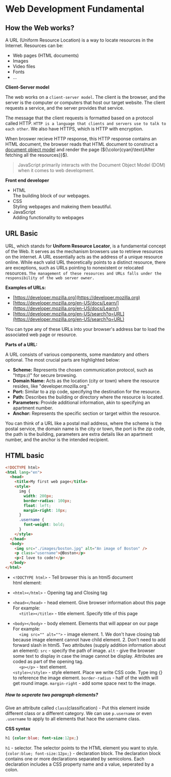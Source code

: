 # Web Development Fundamental

## How the Web works?

A URL (Uniform Resource Location) is a way to locate resources in the Internet. Resources can be:

* Web pages (HTML documents)
* Images
* Video files
* Fonts
* ...

**Client-Server model**

The web works on a `client-server model`. The client is the browser, and the server is the computer or computers that host our target website. The client requests a service, and the server provides that service.

The message that the client requests is formatted based on a protocol called HTTP. `HTTP is a language that clients and servers use to talk to each other`. We also have HTTPS, which is HTTP with encryption.

When broswer recieve HTTP response, this HTTP response contains an HTML document, the browser reads that HTML document to construct a [document object model](https://developer.mozilla.org/en-US/docs/Web/API/Document_Object_Model/Introduction) and render the page (${\color{cyan}\text{After fetching all the resources}}$).

> JavaScript primarily interacts with the Document Object Model (DOM) when it comes to web development.

**Front end developer**
- HTML  
The building block of our webpages.
- CSS  
Styling webpages and makeing them beautiful.
- JavaScript  
Adding functionality to webpages

## URL Basic

URL, which stands for **Uniform Resource Locator**, is a fundamental concept of the Web. It serves as the mechanism browsers use to retrieve resources on the internet. A URL essentially acts as the address of a unique resource online. While each valid URL theoretically points to a distinct resource, there are exceptions, such as URLs pointing to nonexistent or relocated resources. `The management of these resources and URLs falls under the responsibility of the web server owner.`

**Examples of URLs:**
- [https://developer.mozilla.org](https://developer.mozilla.org)
- [https://developer.mozilla.org/en-US/docs/Learn/](https://developer.mozilla.org/en-US/docs/Learn/)
- [https://developer.mozilla.org/en-US/search?q=URL](https://developer.mozilla.org/en-US/search?q=URL)

You can type any of these URLs into your browser's address bar to load the associated web page or resource.

**Parts of a URL:**

A URL consists of various components, some mandatory and others optional. The most crucial parts are highlighted below:

- **Scheme:** Represents the chosen communication protocol, such as "https://" for secure browsing.
- **Domain Name:** Acts as the location (city or town) where the resource resides, like "developer.mozilla.org."
- **Port:** Similar to a zip code, specifying the destination for the resource.
- **Path:** Describes the building or directory where the resource is located.
- **Parameters:** Provide additional information, akin to specifying an apartment number.
- **Anchor:** Represents the specific section or target within the resource.

You can think of a URL like a postal mail address, where the scheme is the postal service, the domain name is the city or town, the port is the zip code, the path is the building, parameters are extra details like an apartment number, and the anchor is the intended recipient.


## **HTML basic**

```html
<!DOCTYPE html>
<html lang="en">
  <head>
    <title>My first web page</title>
    <style>
      img {
        width: 200px;
        border-radius: 100px;
        float: left;
        margin-right: 10px;
      }
      .username {
        font-weight: bold;
      }
    </style>
  </head>
  <body>
    <img src="./images/boston.jpg" alt="An image of Boston" />
    <p class="username">@Boston</p>
    <p>I love to code!</p>
  </body>
</html>
```

- `<!DOCTYPE html>` - Tell browser this is an html5 document  
html element:  
- `<html></html>` - Opening tag and Closing tag  
- `<head></head>` - head element. Give browser information about this page  
For example:  
&nbsp;&nbsp;&nbsp;&nbsp;&nbsp;`<title></title>` - title element. Specify title of this page  

- `<body></body>` - body element. Elements that will appear on our page  
For example:  
&nbsp;&nbsp;&nbsp;&nbsp;&nbsp;`<img src="" alt="">` - image element. 1. We don't have closing tab because image element cannot have child element. 2. Don't need to add forward slash in html5. Two attributes (supply addition information about an element): `src` - specify the path of image. `alt` - give the browser some text to display in case the image cannot be display. Attributes are coded as part of the opening tag.  
&nbsp;&nbsp;&nbsp;&nbsp;&nbsp;`<p></p>` - text element.  
`<style></style>` - style element. Place we write CSS code. Type img {} to reference the image element. `border-radius` - half of the width will get round image. `margin-right` - add some space next to the image. 

##### How to seperate two paragraph elements?  
Give an attribute called `class`(classification) - Put this element inside different class or a different category. We can use `p.username` or even `.username` to apply to all elements that hace the username class.

**CSS syntax**  
```css
h1 {color:blue; font-size:12px;}
```
`h1` - selector. The selector points to the HTML element you want to style.  
`{color:blue; font-size:12px;}` - declaration block. The declaration block contains one or more declarations separated by semicolons. Each declaration includes a CSS property name and a value, seperated by a colon.

